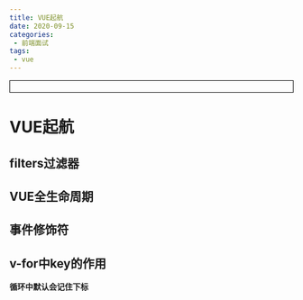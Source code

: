 ```yaml
---
title: VUE起航
date: 2020-09-15
categories:
 - 前端面试
tags:
 - vue
---
```




<div style="border:solid 1px #000;padding: 10px;">
<Icon type='phone'/>
</div>

# VUE起航

## filters过滤器

## VUE全生命周期

## 事件修饰符

## v-for中key的作用

**循环中默认会记住下标**